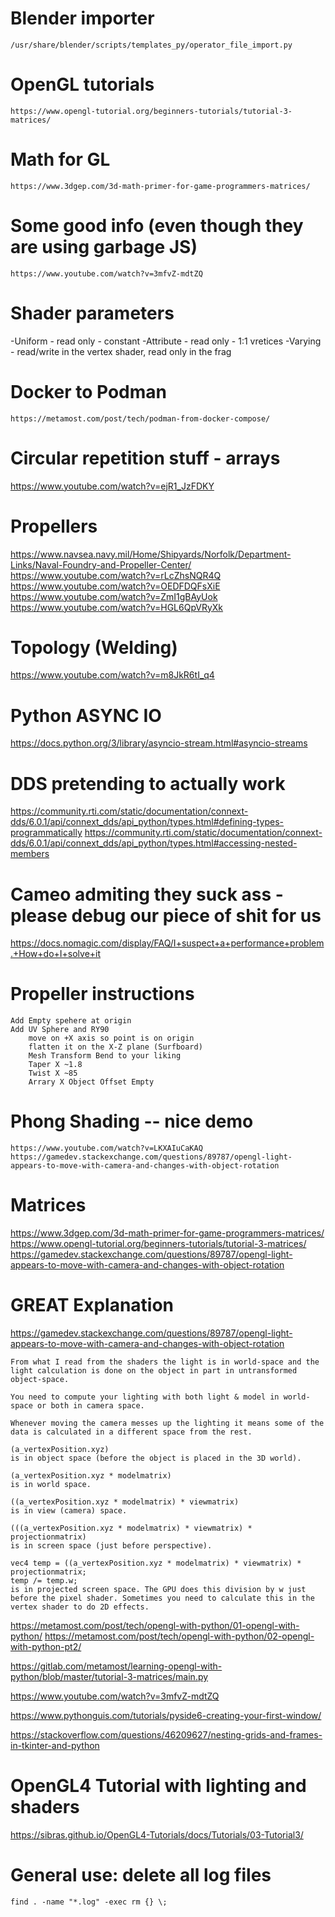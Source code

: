 
    
# Blender importer
    /usr/share/blender/scripts/templates_py/operator_file_import.py

# OpenGL tutorials
    https://www.opengl-tutorial.org/beginners-tutorials/tutorial-3-matrices/

# Math for GL
    https://www.3dgep.com/3d-math-primer-for-game-programmers-matrices/

# Some good info (even though they are using garbage JS)
    https://www.youtube.com/watch?v=3mfvZ-mdtZQ


# Shader parameters
-Uniform   - read only - constant
-Attribute - read only - 1:1 vretices
-Varying   - read/write in the vertex shader, read only in the frag



# Docker to Podman 
    https://metamost.com/post/tech/podman-from-docker-compose/


# Circular repetition stuff - arrays
https://www.youtube.com/watch?v=ejR1_JzFDKY

# Propellers
https://www.navsea.navy.mil/Home/Shipyards/Norfolk/Department-Links/Naval-Foundry-and-Propeller-Center/
https://www.youtube.com/watch?v=rLcZhsNQR4Q
https://www.youtube.com/watch?v=OEDFDQFsXiE
https://www.youtube.com/watch?v=ZmI1gBAyUok
https://www.youtube.com/watch?v=HGL6QpVRyXk

# Topology (Welding)
https://www.youtube.com/watch?v=m8JkR6tI_q4


# Python ASYNC IO
https://docs.python.org/3/library/asyncio-stream.html#asyncio-streams

# DDS pretending to actually work
https://community.rti.com/static/documentation/connext-dds/6.0.1/api/connext_dds/api_python/types.html#defining-types-programmatically
https://community.rti.com/static/documentation/connext-dds/6.0.1/api/connext_dds/api_python/types.html#accessing-nested-members

# Cameo admiting they suck ass - please debug our piece of shit for us
https://docs.nomagic.com/display/FAQ/I+suspect+a+performance+problem.+How+do+I+solve+it


# Propeller instructions
    Add Empty spehere at origin
    Add UV Sphere and RY90 
        move on +X axis so point is on origin
        flatten it on the X-Z plane (Surfboard)
        Mesh Transform Bend to your liking
        Taper X ~1.8
        Twist X ~85
        Arrary X Object Offset Empty

# Phong Shading -- nice demo
    https://www.youtube.com/watch?v=LKXAIuCaKAQ
    https://gamedev.stackexchange.com/questions/89787/opengl-light-appears-to-move-with-camera-and-changes-with-object-rotation


# Matrices
https://www.3dgep.com/3d-math-primer-for-game-programmers-matrices/
https://www.opengl-tutorial.org/beginners-tutorials/tutorial-3-matrices/
https://gamedev.stackexchange.com/questions/89787/opengl-light-appears-to-move-with-camera-and-changes-with-object-rotation

# GREAT Explanation
https://gamedev.stackexchange.com/questions/89787/opengl-light-appears-to-move-with-camera-and-changes-with-object-rotation

    From what I read from the shaders the light is in world-space and the light calculation is done on the object in part in untransformed object-space.

    You need to compute your lighting with both light & model in world-space or both in camera space.

    Whenever moving the camera messes up the lighting it means some of the data is calculated in a different space from the rest.

    (a_vertexPosition.xyz) 
    is in object space (before the object is placed in the 3D world).

    (a_vertexPosition.xyz * modelmatrix) 
    is in world space.

    ((a_vertexPosition.xyz * modelmatrix) * viewmatrix) 
    is in view (camera) space.

    (((a_vertexPosition.xyz * modelmatrix) * viewmatrix) * projectionmatrix) 
    is in screen space (just before perspective).

    vec4 temp = ((a_vertexPosition.xyz * modelmatrix) * viewmatrix) * projectionmatrix;
    temp /= temp.w; 
    is in projected screen space. The GPU does this division by w just before the pixel shader. Sometimes you need to calculate this in the vertex shader to do 2D effects.

https://metamost.com/post/tech/opengl-with-python/01-opengl-with-python/
https://metamost.com/post/tech/opengl-with-python/02-opengl-with-python-pt2/

https://gitlab.com/metamost/learning-opengl-with-python/blob/master/tutorial-3-matrices/main.py

https://www.youtube.com/watch?v=3mfvZ-mdtZQ


https://www.pythonguis.com/tutorials/pyside6-creating-your-first-window/

https://stackoverflow.com/questions/46209627/nesting-grids-and-frames-in-tkinter-and-python


# OpenGL4 Tutorial with lighting and shaders
https://sibras.github.io/OpenGL4-Tutorials/docs/Tutorials/03-Tutorial3/



# General use: delete all log files
    find . -name "*.log" -exec rm {} \;